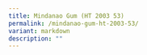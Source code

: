 ```yaml
---
title: Mindanao Gum (HT 2003 53)
permalink: /mindanao-gum-ht-2003-53/
variant: markdown
description: ""
---
```


